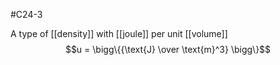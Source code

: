 #C24-3

A type of [[density]] with [[joule]] per unit [[volume]] $$u = \bigg\{{\text{J} \over \text{m}^3} \bigg\}$$
